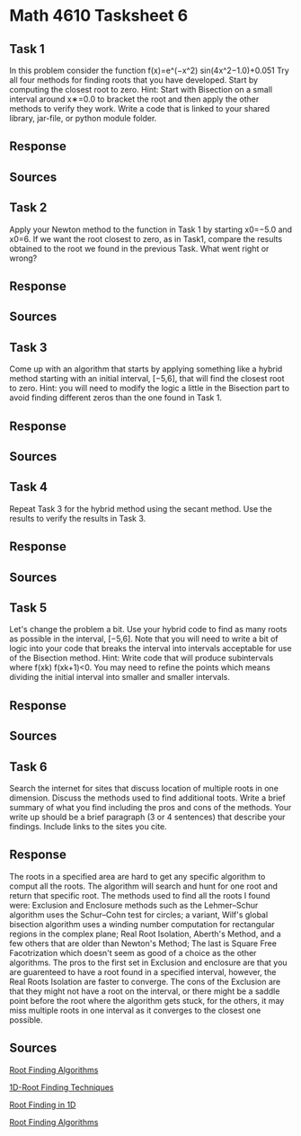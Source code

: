 # Math 4610 Tasksheet 6

## Task 1
In this problem consider the function
                  f(x)=e^(−x^2) sin(4x^2−1.0)+0.051
Try all four methods for finding roots that you have developed. Start by computing the closest root to zero. Hint: Start with Bisection on a small interval around x∗=0.0 to bracket the root and then apply the other methods to verify they work. Write a code that is linked to your shared library, jar-file, or python module folder.
## Response

## Sources
[]()

[]()

[]()

## Task 2
Apply your Newton method to the function in Task 1 by starting 
x0=−5.0 and x0=6. If we want the root closest to zero, as in Task1, compare the results obtained to the root we found in the previous Task. What went right or wrong?
## Response

	

## Sources
[]()

[]()

[]()

## Task 3
Come up with an algorithm that starts by applying something like a hybrid method starting with an initial interval, 
[−5,6], that will find the closest root to zero. Hint: you will need to modify the logic a little in the Bisection part to avoid finding different zeros than the one found in Task 1.
## Response

## Sources
[]()

[]()

## Task 4
Repeat Task 3 for the hybrid method using the secant method. Use the results to verify the results in Task 3.
## Response



## Sources
[]()

[]()

## Task 5
Let's change the problem a bit. Use your hybrid code to find as many roots as possible in the interval, [−5,6]. Note that you will need to write a bit of logic into your code that breaks the interval into intervals acceptable for use of the Bisection method. Hint: Write code that will produce subintervals where f(xk) f(xk+1)<0. You may need to refine the points which means dividing the initial interval into smaller and smaller intervals.
## Response


	
## Sources
[]()

[]()

[]()
## Task 6
Search the internet for sites that discuss location of multiple roots in one dimension. Discuss the methods used to find additional toots. Write a brief summary of what you find including the pros and cons of the methods. Your write up should be a brief paragraph (3 or 4 sentences) that describe your findings. Include links to the sites you cite.
## Response
The roots in a specified area are hard to get any specific algorithm to comput all the roots. The algorithm will search and hunt for one root and return that specific root. The methods used to find all the roots I found were: Exclusion and Enclosure methods such as the Lehmer–Schur algorithm uses the Schur–Cohn test for circles; a variant, Wilf's global bisection algorithm uses a winding number computation for rectangular regions in the complex plane; Real Root Isolation, Aberth's Method, and a few others that are older than Newton's Method; The last is Square Free Facotrization which doesn't seem as good of a choice as the other algorithms. The pros to the first set in Exclusion and enclosure are that you are guarenteed to have a root found in a specified interval, however, the Real Roots Isolation are faster to converge. The cons of the Exclusion are that they might not have a root on the interval, or there might be a saddle point before the root where the algorithm gets stuck, for the others, it may miss multiple roots in one interval as it converges to the closest one possible. 

## Sources
[Root Finding Algorithms](https://en.wikipedia.org/wiki/Root-finding_algorithms)

[1D-Root Finding Techniques](https://www.gnu.org/software/gsl/doc/html/roots.html)

[Root Finding in 1D](http://albi3ro.github.io/M4/Roots_1D.html)

[Root Finding Algorithms](https://medium.com/cantors-paradise/some-root-finding-algorithms-5c6fa8a4a165)
